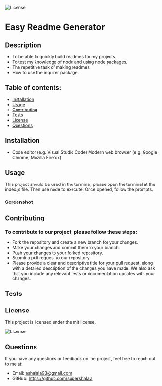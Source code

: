 

![License](https://img.shields.io/badge/License-mit-green.svg)

# Easy Readme Generator




## Description

- To be able to quickly build readmes for my projects.
- To test my knowledge of node and using node packages.
- The repetitive task of making readmes.
- How to use the inquirer package.



## Table of contents:

- [Installation](#installation)
- [Usage](#usage)
- [Contributing](#contributing)
- [Tests](#tests)
- [License](#license)
- [Questions](#questions)

## Installation

- Code editor (e.g. Visual Studio Code) Modern web browser (e.g. Google Chrome, Mozilla Firefox)

## Usage

This project should be used in the terminal, please open the terminal at the index.js file. Then use node to execute. Once opened, follow the prompts.

### Screenshot 





## Contributing


### To contribute to our project, please follow these steps:

- Fork the repository and create a new branch for your changes.
- Make your changes and commit them to your branch.
- Push your changes to your forked repository.
- Submit a pull request to our repository.
- Please provide a clear and descriptive title for your pull request, along with a detailed description of the changes you have made. We also ask that you include any relevant tests or documentation updates with your changes.


## Tests

## License

This project is licensed under the mit license.

![License](https://img.shields.io/badge/License-mit-green.svg)


## Questions

If you have any questions or feedback on the project, feel free to reach out to me at:

- Email: ashalala93@gmail.com
- GitHub: https://github.com/supershalala


